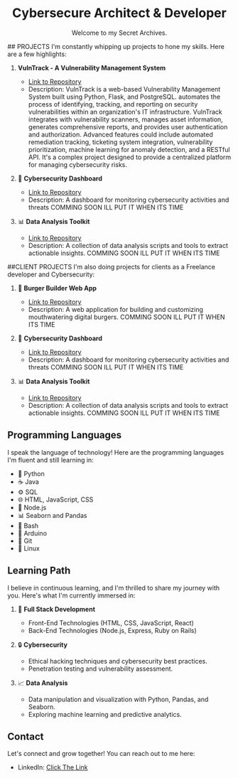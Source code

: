 <!-- PROJECT TITLE -->
<h1 align="center">Cybersecure Architect & Developer </h1>

<!-- PROJECT DESCRIPTION -->
<p align="center">
  Welcome to my Secret Archives.
</p
<!-- PROJECTS -->
## PROJECTS
I'm constantly whipping up projects to hone my skills. Here are a few highlights:

1. **VulnTrack - A Vulnerability Management System**
   - [Link to Repository](link_to_repository_here)
   - Description: VulnTrack is a web-based Vulnerability Management System built using Python, Flask, and PostgreSQL. automates the process of identifying, tracking, and reporting on security vulnerabilities within an organization's IT infrastructure. VulnTrack integrates with vulnerability scanners, manages asset information, generates comprehensive reports, and provides user authentication and authorization. Advanced features could include automated remediation tracking, ticketing system integration, vulnerability prioritization, machine learning for anomaly detection, and a RESTful API. It's a complex project designed to provide a centralized platform for managing cybersecurity risks.

2. 🔐 **Cybersecurity Dashboard**
   - [Link to Repository](link_to_repository_here)
   - Description: A dashboard for monitoring cybersecurity activities and threats
      COMMING SOON ILL PUT IT WHEN ITS TIME
     
3. 📊 **Data Analysis Toolkit**
   - [Link to Repository](link_to_repository_here)
   - Description: A collection of data analysis scripts and tools to extract actionable insights.
      COMMING SOON ILL PUT IT WHEN ITS TIME
     
##CLIENT PROJECTS
I'm also doing projects for clients as a Freelance developer and Cybersecurity:

1. 🍔 **Burger Builder Web App**
   - [Link to Repository](link_to_repository_here)
   - Description: A web application for building and customizing mouthwatering digital burgers.
     COMMING SOON ILL PUT IT WHEN ITS TIME

2. 🔐 **Cybersecurity Dashboard**
   - [Link to Repository](link_to_repository_here)
   - Description: A dashboard for monitoring cybersecurity activities and threats
      COMMING SOON ILL PUT IT WHEN ITS TIME
     
3. 📊 **Data Analysis Toolkit**
   - [Link to Repository](link_to_repository_here)
   - Description: A collection of data analysis scripts and tools to extract actionable insights.
      COMMING SOON ILL PUT IT WHEN ITS TIME
     
<!-- PROGRAMMING LANGUAGES -->
## Programming Languages
I speak the language of technology! Here are the programming languages I'm fluent and still learning in:

* 🐍 Python
* ☕ Java
* ⚙️ SQL                                                                                                         
* 🌐 HTML, JavaScript, CSS                                                                                        
* 🧩 Node.js                                                    
* 📊 Seaborn and Pandas
* 🐚 Bash
* 🤖 Arduino
* 🌲 Git
* 🐧 Linux

<!-- LEARNING PATH -->
## Learning Path
I believe in continuous learning, and I'm thrilled to share my journey with you. Here's what I'm currently immersed in:

1. 🚀 **Full Stack Development**
   - Front-End Technologies (HTML, CSS, JavaScript, React)
   - Back-End Technologies (Node.js, Express, Ruby on Rails)

2. 🔒 **Cybersecurity**
   - Ethical hacking techniques and cybersecurity best practices.
   - Penetration testing and vulnerability assessment.

3. 📈 **Data Analysis**
   - Data manipulation and visualization with Python, Pandas, and Seaborn.
   - Exploring machine learning and predictive analytics.


<!-- CONTACT -->
## Contact
Let's connect and grow together! You can reach out to me here:

- LinkedIn: [Click The Link](https://www.linkedin.com/in/matthew-silvino-988a03228/)

